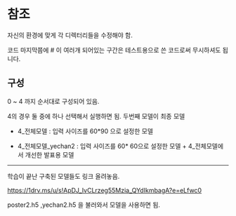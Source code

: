 # 참조

자신의 환경에 맞게 각 디렉터리들을 수정해야 함.

코드 마지막쯤에 # 이 여러개 되어있는 구간은 테스트용으로 쓴 코드로써 무시하셔도 됩니다.

## 구성

0 ~ 4 까지 순서대로 구성되어 있음.

4의 경우 둘 중에 하나 선택해서 실행하면 됨. 두번째 모델이 최종 모델 

  - 4_전체모델 : 입력 사이즈를 60*90 으로 설정한 모델

  - 4_전체모델_yechan2 : 입력 사이즈를 60* 60으로 설정한 모델 + 4_전체모델에서 개선한 발표용 모델

---

학습이 끝난 구축된 모델들도 링크 올려놓음.

https://1drv.ms/u/s!ApDJ_IvCLrzeg55Mzia_QYdIkmbagA?e=eLfwc0

poster2.h5 ,yechan2.h5 을 불러와서 모델을 사용하면 됨.
